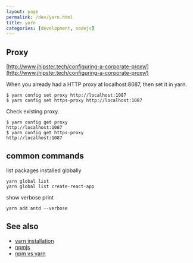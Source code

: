 ```yaml
---
layout: page
permalink: /dev/yarn.html
title: yarn
categories: [development, nodejs]
---
```


## Proxy

[http://www.jhipster.tech/configuring-a-corporate-proxy/](http://www.jhipster.tech/configuring-a-corporate-proxy/)

When you already had a HTTP proxy at localhost:8087, then set it in yarn.

```
$ yarn config set proxy http://localhost:1087
$ yarn config set https-proxy http://localhost:1087
```

Check existing proxy.

```
$ yarn config get proxy
http://localhost:1087
$ yarn config get https-proxy
http://localhost:1087
```

## common commands

list packages installed globally

```
yarn global list
yarn global list create-react-app
```

show verbose print

```
yarn add antd --verbose
```

## See also

- [yarn installation](/dev/yarn-installation.html)
- [npmjs](/dev/npmjs.html)
- [npm vs yarn](/dev/npm-vs-yarn.html)

